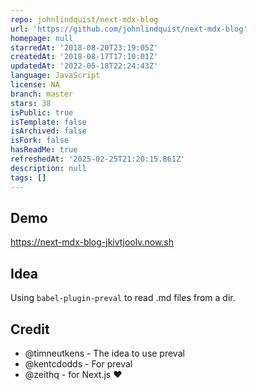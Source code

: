 ```yaml
---
repo: johnlindquist/next-mdx-blog
url: 'https://github.com/johnlindquist/next-mdx-blog'
homepage: null
starredAt: '2018-08-20T23:19:05Z'
createdAt: '2018-08-17T17:10:01Z'
updatedAt: '2022-05-18T22:24:43Z'
language: JavaScript
license: NA
branch: master
stars: 38
isPublic: true
isTemplate: false
isArchived: false
isFork: false
hasReadMe: true
refreshedAt: '2025-02-25T21:20:15.861Z'
description: null
tags: []
---
```


## Demo

https://next-mdx-blog-jkivtjoolv.now.sh

## Idea

Using `babel-plugin-preval` to read .md files from a dir.

## Credit

* @timneutkens - The idea to use preval
* @kentcdodds - For preval
* @zeithq - for Next.js ❤️
